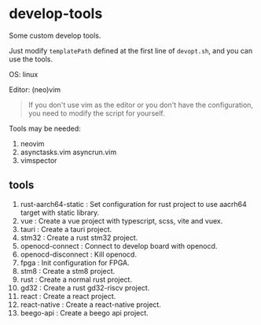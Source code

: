 # develop-tools

Some custom develop tools.

Just modify `templatePath` defined at the first line of `devopt.sh`, and you can use the tools.

OS: linux

Editor: (neo)vim

> If you don't use vim as the editor or you don't have the configuration, you need to modify the script for yourself.

Tools may be needed:
1. neovim
2. asynctasks.vim asyncrun.vim
3. vimspector

## tools

1.  rust-aarch64-static : Set configuration for rust project to use aacrh64 target with static library.
2.  vue : Create a vue project with typescript, scss, vite and vuex.
3.  tauri : Create a tauri project.
4.  stm32 : Create a rust stm32 project.
5.  openocd-connect : Connect to develop board with openocd.
6.  openocd-disconnect : Kill openocd.
7.  fpga : Init configuration for FPGA.
8.  stm8 : Create a stm8 project.
9.  rust : Create a normal rust project.
10.  gd32 : Create a rust gd32-riscv project.
11.  react : Create a react project.
12.  react-native : Create a react-native project.
13.  beego-api : Create a beego api project.
